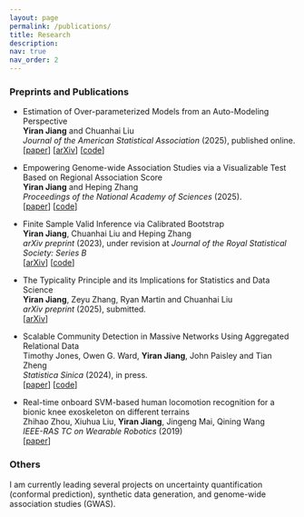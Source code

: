 ```yaml
---
layout: page
permalink: /publications/
title: Research
description: 
nav: true
nav_order: 2
---
```


<!-- _pages/publications.md -->

<!-- Bibsearch Feature -->

<!-- {% include bib_search.liquid %} -->

<!-- <div class="publications">

{% bibliography %}

</div> -->

### Preprints and Publications

- Estimation of Over-parameterized Models from an Auto-Modeling Perspective\
  **Yiran Jiang** and Chuanhai Liu\
  _Journal of the American Statistical Association_ (2025), published online. \
 [[paper](https://www.tandfonline.com/doi/pdf/10.1080/01621459.2025.2455192)] [[arXiv](https://arxiv.org/abs/2206.01824)] [[code](https://github.com/YiranJiang/Estimation-of-Over-parameterized-Models-from-an-Auto-Modeling-Perspective)]

- Empowering Genome-wide Association Studies via a Visualizable Test Based on Regional Association Score\
  **Yiran Jiang** and Heping Zhang\
  _Proceedings of the National Academy of Sciences_ (2025). \
   [[paper](https://www.pnas.org/doi/full/10.1073/pnas.2419721122)] [[code](https://github.com/hepingzhangyale/RAS)]

- Finite Sample Valid Inference via Calibrated Bootstrap\
  **Yiran Jiang**, Chuanhai Liu and Heping Zhang\
  _arXiv preprint_ (2023), under revision at _Journal of the Royal Statistical Society: Series B_\
  [[arXiv](https://arxiv.org/pdf/2408.16763)] [[code](https://github.com/YiranJiang/Calibrated-Bootstrap)]

- The Typicality Principle and its Implications for Statistics and Data Science\
  **Yiran Jiang**, Zeyu Zhang, Ryan Martin and Chuanhai Liu\
  _arXiv preprint_ (2025), submitted. \
  [[arXiv](https://arxiv.org/abs/2501.14860)]

- Scalable Community Detection in Massive Networks Using Aggregated Relational Data\
  Timothy Jones, Owen G. Ward, **Yiran Jiang**, John Paisley and Tian Zheng\
  _Statistica Sinica_ (2024), in press.   
  [[paper](https://www3.stat.sinica.edu.tw/ss_newpaper/SS-2022-0411_na.pdf)] [[code](https://github.com/YiranJiang/ARDMMSB_Visualization)]

- Real-time onboard SVM-based human locomotion recognition for a bionic knee exoskeleton on different terrains\
  Zhihao Zhou, Xiuhua Liu, **Yiran Jiang**, Jingeng Mai, Qining Wang\
  _IEEE-RAS TC on Wearable Robotics_ (2019)\
  [[paper](https://ieeexplore.ieee.org/document/8719399)]


### Others

 I am currently leading several projects on uncertainty quantification (conformal prediction), synthetic data generation, and genome-wide association studies (GWAS).